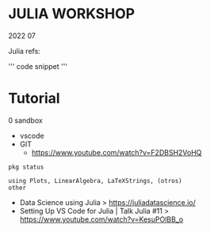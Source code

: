 # JULIA WORKSHOP
2022 07

Julia refs:

'''
code snippet
'''



# Tutorial

0 sandbox
+ vscode
+ GIT
  + https://www.youtube.com/watch?v=F2DBSH2VoHQ
  
  
 
```
pkg status
```

```
using Plots, LinearAlgebra, LaTeXStrings, (otros)
other
```

+ Data Science using Julia > https://juliadatascience.io/
+ Setting Up VS Code for Julia | Talk Julia #11 > https://www.youtube.com/watch?v=KesuPOlBB_o